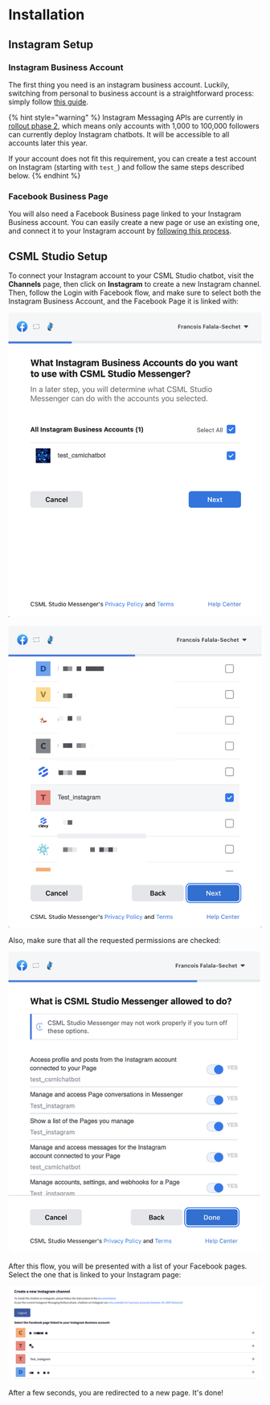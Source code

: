 # Installation

## Instagram Setup

### Instagram Business Account

The first thing you need is an instagram business account. Luckily, switching from personal to business account is a straightforward process: simply follow [this guide](https://www.facebook.com/business/help/502981923235522).

{% hint style="warning" %}
Instagram Messaging APIs are currently in [rollout phase 2](https://developers.facebook.com/docs/messenger-platform/instagram/rollout), which means only accounts with 1,000 to 100,000 followers can currently deploy Instagram chatbots. It will be accessible to all accounts later this year.

If your account does not fit this requirement, you can create a test account on Instagram \(starting with `test_`\) and follow the same steps described below.
{% endhint %}

### Facebook Business Page

You will also need a Facebook Business page linked to your Instagram Business account. You can easily create a new page or use an existing one, and connect it to your Instagram account by [following this process](https://www.facebook.com/help/1148909221857370).

## CSML Studio Setup

To connect your Instagram account to your CSML Studio chatbot, visit the **Channels** page, then click on **Instagram** to create a new Instagram channel. Then, follow the Login with Facebook flow, and make sure to select both the Instagram Business Account, and the Facebook Page it is linked with:

![](../../.gitbook/assets/image%20%28116%29.png)

![](../../.gitbook/assets/image%20%28110%29.png)

Also, make sure that all the requested permissions are checked:

![](../../.gitbook/assets/image%20%28106%29.png)

After this flow, you will be presented with a list of your Facebook pages. Select the one that is linked to your Instagram page:

![](../../.gitbook/assets/image%20%28107%29.png)

After a few seconds, you are redirected to a new page. It's done!

